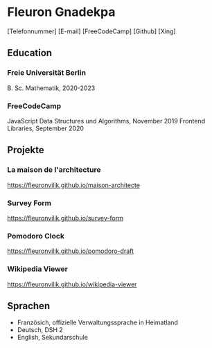 # Fleuron Gnadekpa

[Telefonnummer]
[E-mail]
[FreeCodeCamp]
[Github]
[Xing]

## Education
### Freie Universität Berlin
B. Sc. Mathematik, 2020-2023

### FreeCodeCamp
JavaScript Data Structures und Algorithms, November 2019
Frontend Libraries, September 2020

## Projekte
### La maison de l'architecture
https://fleuronvilik.github.io/maison-architecte

### Survey Form
https://fleuronvilik.github.io/survey-form

### Pomodoro Clock
https://fleuronvilik.github.io/pomodoro-draft

### Wikipedia Viewer
https://fleuronvilik.github.io/wikipedia-viewer

## Sprachen
- Französich, offizielle Verwaltungssprache in Heimatland
- Deutsch, DSH 2
- English, Sekundarschule
